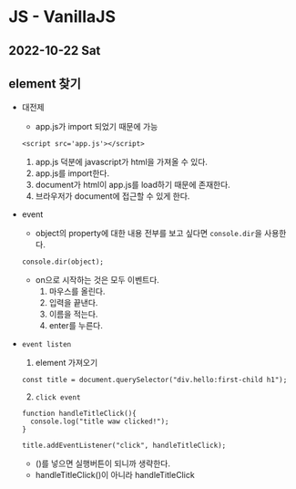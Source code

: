 # JS - VanillaJS
## 2022-10-22 Sat

## element 찾기

* 대전제
  - app.js가 import 되었기 때문에 가능
  ```
  <script src='app.js'></script>
  ```
    1. app.js 덕분에 javascript가 html을 가져올 수 있다.
    2. app.js를 import한다.
    3. document가 html이 app.js를 load하기 때문에 존재한다.
    4. 브라우저가 document에 접근할 수 있게 한다.

* event
  - object의 property에 대한 내용 전부를 보고 싶다면 `console.dir`을 사용한다.
  ```
  console.dir(object);
  ```
  - on으로 시작하는 것은 모두 이벤트다.
    1. 마우스를 올린다.
    2. 입력을 끝낸다.
    3. 이름을 적는다.
    4. enter를 누른다.
 
* `event listen`
  1. element 가져오기
  ```
  const title = document.querySelector("div.hello:first-child h1");
  ```
  2. `click event`
  ```
  function handleTitleClick(){
    console.log("title waw clicked!");
  }

  title.addEventListener("click", handleTitleClick);
  ```
   - ()를 넣으면 실행버튼이 되니까 생략한다.
   - handleTitleClick()이 아니라 handleTitleClick

